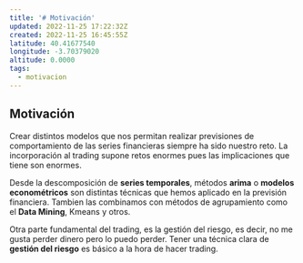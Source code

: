 ```yaml
---
title: '# Motivación'
updated: 2022-11-25 17:22:32Z
created: 2022-11-25 16:45:55Z
latitude: 40.41677540
longitude: -3.70379020
altitude: 0.0000
tags:
  - motivacion
---
```


## Motivación

Crear distintos modelos que nos permitan realizar previsiones de comportamiento de las series financieras siempre ha sido nuestro reto. La incorporación al trading supone retos enormes pues las implicaciones que tiene son enormes.

Desde la descomposición de **series temporales**, métodos **arima** o **modelos econométricos** son distintas técnicas que hemos aplicado en la previsión financiera. Tambien las combinamos con métodos de agrupamiento como el **Data Mining**, Kmeans y otros.

Otra parte fundamental del trading, es la gestión del riesgo, es decir, no me gusta perder dinero pero lo puedo perder. Tener una técnica clara de **gestión del riesgo** es básico a la hora de hacer trading.

